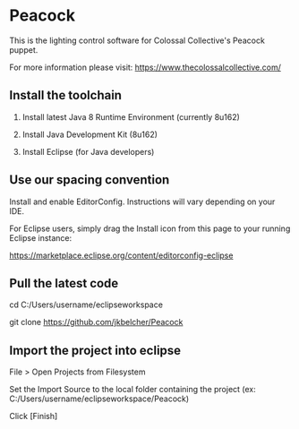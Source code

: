 # Peacock

This is the lighting control software for Colossal Collective's Peacock puppet.

For more information please visit:
https://www.thecolossalcollective.com/


## Install the toolchain

1. Install latest Java 8 Runtime Environment (currently 8u162)

2. Install Java Development Kit (8u162)

3. Install Eclipse (for Java developers)


## Use our spacing convention

Install and enable EditorConfig.  Instructions will vary depending on your IDE.

For Eclipse users, simply drag the Install icon from this page to your running Eclipse instance:

https://marketplace.eclipse.org/content/editorconfig-eclipse


## Pull the latest code

cd C:/Users/username/eclipseworkspace

git clone https://github.com/jkbelcher/Peacock


## Import the project into eclipse

File > Open Projects from Filesystem

Set the Import Source to the local folder containing the project (ex: C:/Users/username/eclipseworkspace/Peacock)

Click [Finish]
